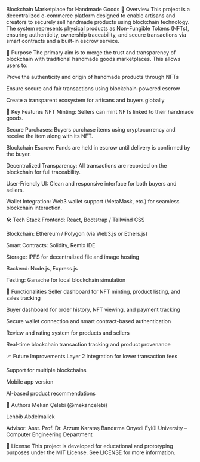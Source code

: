 Blockchain Marketplace for Handmade Goods
🧶 Overview
This project is a decentralized e-commerce platform designed to enable artisans and creators to securely sell handmade products using blockchain technology. The system represents physical products as Non-Fungible Tokens (NFTs), ensuring authenticity, ownership traceability, and secure transactions via smart contracts and a built-in escrow service.

🎯 Purpose
The primary aim is to merge the trust and transparency of blockchain with traditional handmade goods marketplaces. This allows users to:

Prove the authenticity and origin of handmade products through NFTs

Ensure secure and fair transactions using blockchain-powered escrow

Create a transparent ecosystem for artisans and buyers globally

🔑 Key Features
NFT Minting: Sellers can mint NFTs linked to their handmade goods.

Secure Purchases: Buyers purchase items using cryptocurrency and receive the item along with its NFT.

Blockchain Escrow: Funds are held in escrow until delivery is confirmed by the buyer.

Decentralized Transparency: All transactions are recorded on the blockchain for full traceability.

User-Friendly UI: Clean and responsive interface for both buyers and sellers.

Wallet Integration: Web3 wallet support (MetaMask, etc.) for seamless blockchain interaction.

🛠️ Tech Stack
Frontend: React, Bootstrap / Tailwind CSS

Blockchain: Ethereum / Polygon (via Web3.js or Ethers.js)

Smart Contracts: Solidity, Remix IDE

Storage: IPFS for decentralized file and image hosting

Backend: Node.js, Express.js

Testing: Ganache for local blockchain simulation

📝 Functionalities
Seller dashboard for NFT minting, product listing, and sales tracking

Buyer dashboard for order history, NFT viewing, and payment tracking

Secure wallet connection and smart contract-based authentication

Review and rating system for products and sellers

Real-time blockchain transaction tracking and product provenance

📈 Future Improvements
Layer 2 integration for lower transaction fees

Support for multiple blockchains

Mobile app version

AI-based product recommendations

📌 Authors
Mekan Çelebi (@mekancelebi)

Lehbib Abdelmalick

Advisor: Asst. Prof. Dr. Arzum Karataş
Bandırma Onyedi Eylül University – Computer Engineering Department

📜 License
This project is developed for educational and prototyping purposes under the MIT License. See LICENSE for more information.

